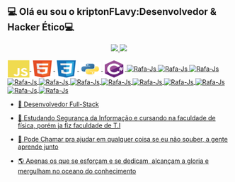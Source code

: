 <h2>💻 Olá eu sou o kriptonFLavy:Desenvolvedor & Hacker Ético💻</h2>

<div align="center">
  <a href="https://github.com/flavyss">
  <img height="180em" src="https://github-readme-stats.vercel.app/api?username=flavyss&show_icons=true&theme=dark&include_all_commits=true&count_private=true"/>
  <img height="180em" src="https://github-readme-stats.vercel.app/api/top-langs/?username=flavyss&layout=compact&langs_count=7&theme=dark"/>
</div>

 <div style="display: inline_block"><br>
  <img align="center" alt="Rafa-Js" height="40" width="50" src="https://raw.githubusercontent.com/devicons/devicon/master/icons/javascript/javascript-plain.svg">   
  <img align="center" alt="Rafa-HTML" height="40" width="50" src="https://raw.githubusercontent.com/devicons/devicon/master/icons/html5/html5-original.svg">
  <img align="center" alt="Rafa-CSS" height="40" width="50" src="https://raw.githubusercontent.com/devicons/devicon/master/icons/css3/css3-original.svg">
  <img align="center" alt="Rafa-Python" height="30" width="50" src="https://raw.githubusercontent.com/devicons/devicon/master/icons/python/python-original.svg">
  <img align="center" alt="Rafa-Csharp" height="40" width="50" src="https://raw.githubusercontent.com/devicons/devicon/master/icons/csharp/csharp-original.svg">
 <img align="center" alt="Rafa-Js" height="40" width="50" src="https://cdn.jsdelivr.net/gh/devicons/devicon/icons/android/android-original-wordmark.svg" />
 <img align="center" alt="Rafa-Js" height="40" width="50" src="https://cdn.jsdelivr.net/gh/devicons/devicon/icons/c/c-original.svg" />
 
  <img align="center" alt="Rafa-Js" height="40" width="50" src="https://cdn.jsdelivr.net/gh/devicons/devicon/icons/django/django-plain.svg" />
 
  <img align="center" alt="Rafa-Js" height="40" width="50" src="https://cdn.jsdelivr.net/gh/devicons/devicon/icons/electron/electron-original.svg" />

  <img align="center" alt="Rafa-Js" height="40" width="50" src="https://cdn.jsdelivr.net/gh/devicons/devicon/icons/flutter/flutter-original.svg" />

  <img align="center" alt="Rafa-Js" height="40" width="50" src="https://cdn.jsdelivr.net/gh/devicons/devicon/icons/java/java-original.svg" />

  <img align="center" alt="Rafa-Js" height="40" width="50" src="https://cdn.jsdelivr.net/gh/devicons/devicon/icons/jquery/jquery-plain-wordmark.svg" />

  <img align="center" alt="Rafa-Js" height="40" width="50" src="https://cdn.jsdelivr.net/gh/devicons/devicon/icons/mongodb/mongodb-original-wordmark.svg" />

  <img align="center" alt="Rafa-Js" height="40" width="50" src="https://cdn.jsdelivr.net/gh/devicons/devicon/icons/mysql/mysql-original-wordmark.svg" />

  <img align="center" alt="Rafa-Js" height="40" width="50" src="https://cdn.jsdelivr.net/gh/devicons/devicon/icons/nodejs/nodejs-original-wordmark.svg" />

  <img align="center" alt="Rafa-Js" height="40" width="50" src="https://cdn.jsdelivr.net/gh/devicons/devicon/icons/php/php-original.svg" />

  <img align="center" alt="Rafa-Js" height="40" width="50" src="https://cdn.jsdelivr.net/gh/devicons/devicon/icons/react/react-original.svg" />
          
          
          
</div>


- 🔭 Desenvolvedor Full-Stack

- 🌱 Estudando Segurança da Informação e cursando na faculdade de física, porém ja fiz faculdade de T.I

- 💬 Pode Chamar pra ajudar em qualquer coisa se eu não souber, a gente aprende junto

- 🌎 Apenas os que se esforçam e se dedicam, alcançam a gloria e mergulham no oceano do conhecimento
